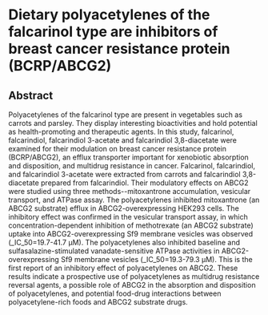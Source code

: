 # Dietary polyacetylenes of the falcarinol type are inhibitors of breast cancer resistance protein (BCRP/ABCG2)

## Abstract

Polyacetylenes of the falcarinol type are present in vegetables such as carrots and parsley. They display interesting bioactivities and hold potential as health-promoting and therapeutic agents. In this study, falcarinol, falcarindiol, falcarindiol 3-acetate and falcarindiol 3,8-diacetate were examined for their modulation on breast cancer resistance protein (BCRP/ABCG2), an efflux transporter important for xenobiotic absorption and disposition, and multidrug resistance in cancer. Falcarinol, falcarindiol, and falcarindiol 3-acetate were extracted from carrots and falcarindiol 3,8-diacetate prepared from falcarindiol. Their modulatory effects on ABCG2 were studied using three methods--mitoxantrone accumulation, vesicular transport, and ATPase assay. The polyacetylenes inhibited mitoxantrone (an ABCG2 substrate) efflux in ABCG2-overexpressing HEK293 cells. The inhibitory effect was confirmed in the vesicular transport assay, in which concentration-dependent inhibition of methotrexate (an ABCG2 substrate) uptake into ABCG2-overexpressing Sf9 membrane vesicles was observed (_IC_50=19.7-41.7 µM). The polyacetylenes also inhibited baseline and sulfasalazine-stimulated vanadate-sensitive ATPase activities in ABCG2-overexpressing Sf9 membrane vesicles (_IC_50=19.3-79.3 µM). This is the first report of an inhibitory effect of polyacetylenes on ABCG2. These results indicate a prospective use of polyacetylenes as multidrug resistance reversal agents, a possible role of ABCG2 in the absorption and disposition of polyacetylenes, and potential food-drug interactions between polyacetylene-rich foods and ABCG2 substrate drugs.